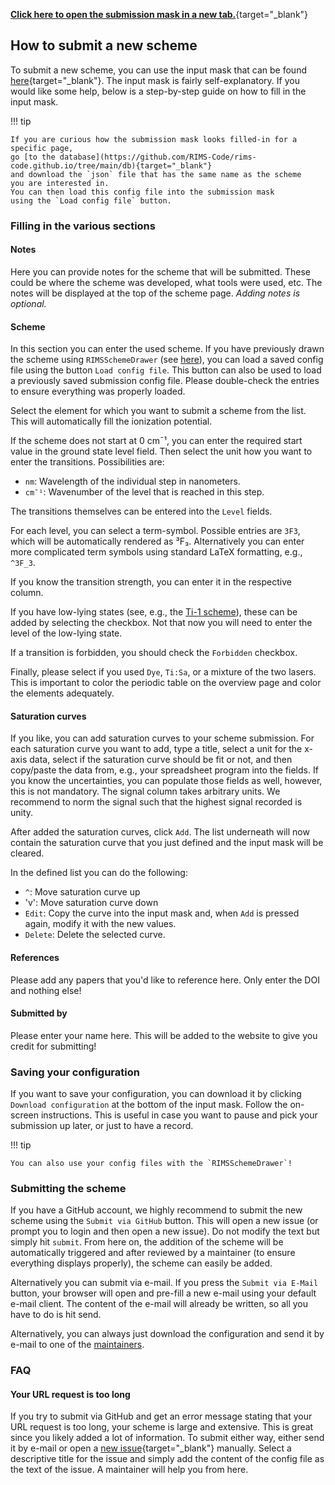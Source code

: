 [**Click here to open the submission mask in a new tab.**](https://rims-code.github.io/rimsdb_scheme_submission){target="_blank"}

## How to submit a new scheme

To submit a new scheme,
you can use the input mask that can be found 
[here](https://rims-code.github.io/rimsdb_scheme_submission){target="_blank"}.
The input mask is fairly self-explanatory.
If you would like some help, 
below is a step-by-step guide on how to fill in the input mask.

!!! tip

    If you are curious how the submission mask looks filled-in for a specific page,
    go [to the database](https://github.com/RIMS-Code/rims-code.github.io/tree/main/db){target="_blank"} 
    and download the `json` file that has the same name as the scheme
    you are interested in.
    You can then load this config file into the submission mask 
    using the `Load config file` button.



### Filling in the various sections


#### Notes

Here you can provide notes for the scheme that will be submitted.
These could be where the scheme was developed,
what tools were used, etc.
The notes will be displayed at the top of the scheme page.
*Adding notes is optional.*

#### Scheme

In this section you can enter the used scheme.
If you have previously drawn the scheme using `RIMSSchemeDrawer`
(see [here](../tools/rimsschemedrawer.md)),
you can load a saved config file using the button `Load config file`.
This button can also be used to load a previously saved submission config file.
Please double-check the entries to ensure everything was properly loaded.

Select the element for which you want to submit a scheme from the list.
This will automatically fill the ionization potential.

If the scheme does not start at 0 cm¯¹,
you can enter the required start value in the ground state level field.
Then select the unit how you want to enter the transitions. 
Possibilities are:

- `nm`: Wavelength of the individual step in nanometers.
- `cm¯¹`: Wavenumber of the level that is reached in this step.

The transitions themselves can be entered into the `Level` fields.

For each level, you can select a term-symbol.
Possible entries are `3F3`,
which will be automatically rendered as ³F₃.
Alternatively you can enter more complicated term symbols
using standard LaTeX formatting, e.g., `^3F_3`.

If you know the transition strength,
you can enter it in the respective column.

If you have low-lying states
(see, e.g., the [Ti-1 scheme](../schemes/ti/ti-001.md)),
these can be added by selecting the checkbox.
Not that now you will need to enter the level of the low-lying state.

If a transition is forbidden,
you should check the `Forbidden` checkbox.

Finally, please select if you used `Dye`, `Ti:Sa`, or a mixture of the two lasers.
This is important to color the periodic table on the overview page
and color the elements adequately.

#### Saturation curves

If you like, you can add saturation curves to your scheme submission.
For each saturation curve you want to add, type a title,
select a unit for the x-axis data,
select if the saturation curve should be fit or not,
and then copy/paste the data from, e.g., your spreadsheet program
into the fields. 
If you know the uncertainties, you can populate those fields as well,
however, this is not mandatory.
The signal column takes arbitrary units. 
We recommend to norm the signal such that the highest signal recorded is unity.

After added the saturation curves, click `Add`. 
The list underneath will now contain the saturation curve that you just defined
and the input mask will be cleared.

In the defined list you can do the following:

- `^`: Move saturation curve up
- 'v': Move saturation curve down
- `Edit`: Copy the curve into the input mask and, when `Add` is pressed again, modify it with the new values.
- `Delete`: Delete the selected curve.

#### References

Please add any papers that you'd like to reference here. 
Only enter the DOI and nothing else!

#### Submitted by

Please enter your name here.
This will be added to the website to give you credit for submitting!

### Saving your configuration

If you want to save your configuration, 
you can download it by clicking `Download configuration`
at the bottom of the input mask.
Follow the on-screen instructions.
This is useful in case you want to pause and pick your submission up later,
or just to have a record.

!!! tip

    You can also use your config files with the `RIMSSchemeDrawer`!

### Submitting the scheme

If you have a GitHub account, we highly recommend to submit the new scheme
using the `Submit via GitHub` button.
This will open a new issue (or prompt you to login and then open a new issue).
Do not modify the text but simply hit `submit`. 
From here on, the addition of the scheme will be automatically triggered
and after reviewed by a maintainer (to ensure everything displays properly),
the scheme can easily be added.

Alternatively you can submit via e-mail. 
If you press the `Submit via E-Mail` button,
your browser will open and pre-fill a new e-mail using your default
e-mail client.
The content of the e-mail will already be written, 
so all you have to do is hit send.

Alternatively, you can always just download the configuration
and send it by e-mail to one of the [maintainers](../about/maintainers.md).

### FAQ

#### Your URL request is too long

If you try to submit via GitHub and get an error message stating
that your URL request is too long, your scheme is large and extensive.
This is great since you likely added a lot of information.
To submit either way, either send it by e-mail or open a 
[new issue](https://github.com/RIMS-Code/RIMSSchemeDrawer/issues){target="_blank"}
manually. 
Select a descriptive title for the issue
and simply add the content of the config file 
as the text of the issue.
A maintainer will help you from here.